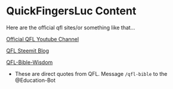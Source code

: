 # QuickFingersLuc Content
Here are the official qfl sites/or something like that...

[Official QFL Youtube Channel](https://www.youtube.com/channel/UCbcxHiowf0TSNKn3xVpGTiQ)

[QFL Steemit Blog](https://steemit.com/@quickfingersluc)

[QFL-Bible-Wisdom](https://discord.gg/F4Nns38)
* These are direct quotes from QFL. Message `/qfl-bible` to the @Education-Bot
